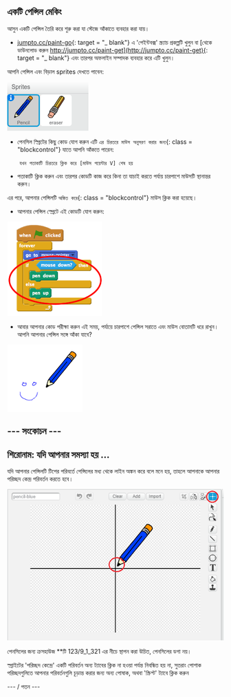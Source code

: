## একটি পেন্সিল মেকিং

আসুন একটি পেন্সিল তৈরি করে শুরু করা যা স্টেজে আঁকাতে ব্যবহার করা যায়।

+ [jumpto.cc/paint-go](http://jumpto.cc/paint-go){: target = "_ blank"} এ 'পেইন্টবক্স' স্ক্র্যাচ প্রকল্পটি খুলুন বা [থেকে ডাউনলোড করুন http://jumpto.cc/paint-get](http://jumpto.cc/paint-get){: target = "_ blank"} এবং তারপর অফলাইন সম্পাদক ব্যবহার করে এটি খুলুন।

আপনি পেন্সিল এবং বিড়াল sprites দেখতে পাবেন:

![স্ক্রিনশট](images/paint-starter.png)

+ পেনসিল স্প্রিটের কিছু কোড যোগ করুন এটি `এর চিরতরে মাউস অনুসরণ করার জন্য`{: class = "blockcontrol"} যাতে আপনি আঁকতে পারেন:

```blocks
    যখন পতাকাটি চিরতরে ক্লিক করে [মাউস পয়েন্টার V] শেষ হয়
```

+ পতাকাটি ক্লিক করুন এবং তারপর কোডটি কাজ করে কিনা তা যাচাই করতে পর্যায় চারপাশে মাউসটি স্থানান্তর করুন।

এর পরে, আপনার পেন্সিলটি `অঙ্কিত করে`{: class = "blockcontrol"} মাউস ক্লিক করা হয়েছে।

+ আপনার পেন্সিল স্প্রেটে এই কোডটি যোগ করুন:

![স্ক্রিনশট](images/paint-pencil-draw-code.png)

+ আবার আপনার কোড পরীক্ষা করুন এই সময়, পর্যায়ে চারপাশে পেন্সিল সরাতে এবং মাউস বোতামটি ধরে রাখুন। আপনি আপনার পেন্সিল সঙ্গে আঁকা যাবে?

![স্ক্রিনশট](images/paint-draw.png)

## \--- সংকোচন \---

## শিরোনাম: যদি আপনার সমস্যা হয় ...

যদি আপনার পেন্সিলটি টিপের পরিবর্তে পেন্সিলের মধ্য থেকে লাইন অঙ্কন করে বলে মনে হয়, তাহলে আপনাকে আপনার পরিচ্ছদ কেন্দ্র পরিবর্তন করতে হবে।

![কস্টিউম কেন্দ্র](images/costume-center.png)

পেনসিলের জন্য ক্রসহাউজ **টি 123/9_1_321 এর নীচে স্থাপন করা উচিত, পেনসিলের ডগা নয়।</p> 

স্প্রাইটের 'পরিচ্ছদ কেন্দ্রে' একটি পরিবর্তন অন্য ট্যাবের ক্লিক না হওয়া পর্যন্ত নিবন্ধিত হয় না, সুতরাং পোশাক পরিচ্ছদগুলিতে আপনার পরিবর্তনগুলি চূড়ান্ত করার জন্য অন্য পোষাক, অথবা 'স্ক্রিপ্ট' ট্যাবে ক্লিক করুন

\--- / পতন \---